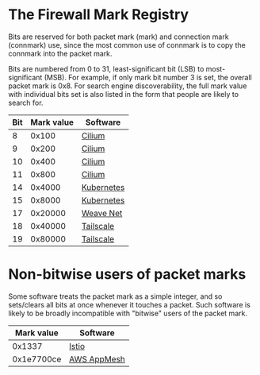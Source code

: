 # The Firewall Mark Registry

Bits are reserved for both packet mark (mark) and connection mark
(connmark) use, since the most common use of connmark is to copy the
connmark into the packet mark.

Bits are numbered from 0 to 31, least-significant bit (LSB) to
most-significant (MSB). For example, if only mark bit number 3 is set,
the overall packet mark is 0x8. For search engine discoverability, the
full mark value with individual bits set is also listed in the form
that people are likely to search for.

| Bit | Mark value | Software |
|-----|-----------|----------|
| 8 | 0x100 | [Cilium][cilium] |
| 9 | 0x200 | [Cilium][cilium] |
| 10 | 0x400 | [Cilium][cilium] |
| 11 | 0x800 | [Cilium][cilium] |
| 14 | 0x4000 | [Kubernetes][k8s] |
| 15 | 0x8000 | [Kubernetes][k8s] |
| 17 | 0x20000 | [Weave Net][weave] |
| 18 | 0x40000 | [Tailscale][ts] |
| 19 | 0x80000 | [Tailscale][ts] |

[cilium]: https://cilium.io/
[k8s]: https://kubernetes.io/
[ts]: https://www.tailscale.com/
[weave]: https://www.weave.works/oss/net/

# Non-bitwise users of packet marks

Some software treats the packet mark as a simple integer, and so
sets/clears all bits at once whenever it touches a packet. Such
software is likely to be broadly incompatible with "bitwise" users of
the packet mark.

| Mark value | Software |
|------------|----------|
| 0x1337 | [Istio][istio] |
| 0x1e7700ce | [AWS AppMesh][aws-appmesh] |

[aws-appmesh]: https://aws.amazon.com/app-mesh/
[istio]: https://istio.io/
